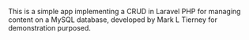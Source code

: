 This is a simple app implementing a CRUD in Laravel PHP for managing content on a MySQL database, developed by Mark L Tierney for demonstration purposed.